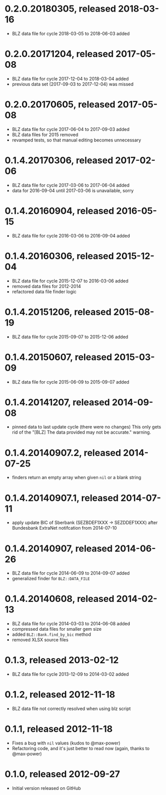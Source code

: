 # 0.2.0.20180305, released 2018-03-16

* BLZ data file for cycle 2018-03-05 to 2018-06-03 added


# 0.2.0.20171204, released 2017-05-08

* BLZ data file for cycle 2017-12-04 to 2018-03-04 added
* previous data set (2017-09-03 to 2017-12-04) was missed

# 0.2.0.20170605, released 2017-05-08

* BLZ data file for cycle 2017-06-04 to 2017-09-03 added
* BLZ data files for 2015 removed
* revamped tests, so that manual editing becomes unnecessary

# 0.1.4.20170306, released 2017-02-06

* BLZ data file for cycle 2017-03-06 to 2017-06-04 added
* data for 2016-09-04 until 2017-03-06 is unavailable, sorry

# 0.1.4.20160904, released 2016-05-15

* BLZ data file for cycle 2016-03-06 to 2016-09-04 added

# 0.1.4.20160306, released 2015-12-04

* BLZ data file for cycle 2015-12-07 to 2016-03-06 added
* removed data files for 2012-2014
* refactored data file finder logic

# 0.1.4.20151206, released 2015-08-19

* BLZ data file for cycle 2015-09-07 to 2015-12-06 added

# 0.1.4.20150607, released 2015-03-09

* BLZ data file for cycle 2015-06-09 to 2015-09-07 added

# 0.1.4.20141207, released 2014-09-08

* pinned data to last update cycle (there were no changes)
  This only gets rid of the "[BLZ] The data provided may not be accurate."
  warning.

# 0.1.4.20140907.2, released 2014-07-25

* finders return an empty array when given `nil` or a blank string

# 0.1.4.20140907.1, released 2014-07-11

* apply update BIC of Sberbank (SEZBDEF1XXX → SEZDDEF1XXX)
  after Bundesbank ExtraNet notifcation from 2014-07-10

# 0.1.4.20140907, released 2014-06-26

* BLZ data file for cycle 2014-06-09 to 2014-09-07 added
* generalized finder for `BLZ::DATA_FILE`

# 0.1.4.20140608, released 2014-02-13

* BLZ data file for cycle 2014-03-03 to 2014-06-08 added
* compressed data files for smaller gem size
* added `BLZ::Bank.find_by_bic` method
* removed XLSX source files

# 0.1.3, released 2013-02-12

* BLZ data file for cycle 2013-12-09 to 2014-03-02 added

# 0.1.2, released 2012-11-18

* BLZ data file not correctly resolved when
  using blz script

# 0.1.1, released 2012-11-18

* Fixes a bug with `nil` values (kudos to @max-power)
* Refactoring code, and it's just better to
  read now (again, thanks to @max-power)

# 0.1.0, released 2012-09-27

* Initial version released on GitHub
